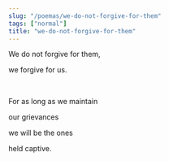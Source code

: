```yaml
---
slug: "/poemas/we-do-not-forgive-for-them"
tags: ["normal"]
title: "we-do-not-forgive-for-them"
---
```

We do not forgive for them,

we forgive for us.

&nbsp;

For as long as we maintain

our grievances

we will be the ones

held captive.